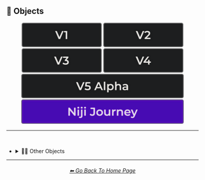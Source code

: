 <h2>🎷 Objects</h2>

<div align="center">

[<img src="/Images/Repo_Parts/Buttons/Version_Buttons/button_version_V1_inactive.webp?raw=true" alt="MidJourney V1" height="64" />](/Pages/MJ_V1/Style_Pages/Sphere/Objects.md)
[<img src="/Images/Repo_Parts/Buttons/Version_Buttons/button_version_V2_inactive.webp?raw=true" alt="MidJourney V2" height="64" />](/Pages/MJ_V2/Style_Pages/Sphere/Objects.md)
[<img src="/Images/Repo_Parts/Buttons/Version_Buttons/button_version_V3_inactive.webp?raw=true" alt="MidJourney V3" height="64" />](/Pages/MJ_V3/Style_Pages/Just_The_Style/Objects.md)
[<img src="/Images/Repo_Parts/Buttons/Version_Buttons/button_version_V4_inactive.webp?raw=true" alt="MidJourney V4" height="64" />](/Pages/MJ_V4/Style_Pages/Just_The_Style/Objects.md)
<br>
[<img src="/Images/Repo_Parts/Buttons/Version_Buttons/button_version_V5_Alpha_inactive_half.webp?raw=true" alt="MidJourney V5" height="64" />](/Pages/MJ_V5/Style_Pages/Just_The_Style/Objects.md)
[<img src="/Images/Repo_Parts/Buttons/Version_Buttons/button_version_niji_active_half.webp?raw=true" alt="Niji Journey" height="64" />](/Pages/Niji_Journey/Style_Pages/Objects.md)


</div>

<hr>
<br>


- <details><summary>🎷🚽 Other Objects</summary><p><div align="center">

	| <br>Teapot<p><div align="center"><i><h6><a href="https://rexwang8.github.io/resource/ai/teapot">@bob</a></h6></i></p> |
	| :-: |
	| <img src="/Images/Niji_Journey/MidJourney_Styles/Teapot.webp?raw=true" width="256" /> |

  </div></p></details>


<hr><!--------------->
<div align="center">
<h6><a href="/README.md">⬅ Go Back To Home Page</a></h6>
</div>